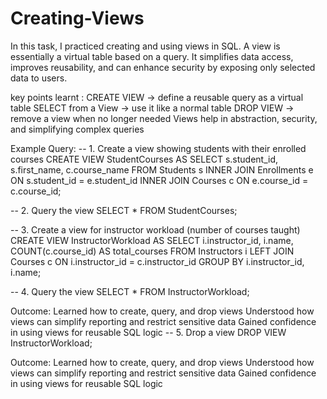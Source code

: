 # Creating-Views
In this task, I practiced creating and using views in SQL. A view is essentially a virtual table based on a query. It simplifies data access, improves reusability, and can enhance security by exposing only selected data to users.

key points learnt :
CREATE VIEW → define a reusable query as a virtual table
SELECT from a View → use it like a normal table
DROP VIEW → remove a view when no longer needed
Views help in abstraction, security, and simplifying complex queries

Example Query:
-- 1. Create a view showing students with their enrolled courses
CREATE VIEW StudentCourses AS
SELECT s.student_id, s.first_name, c.course_name
FROM Students s
INNER JOIN Enrollments e ON s.student_id = e.student_id
INNER JOIN Courses c ON e.course_id = c.course_id;

-- 2. Query the view
SELECT * FROM StudentCourses;

-- 3. Create a view for instructor workload (number of courses taught)
CREATE VIEW InstructorWorkload AS
SELECT i.instructor_id, i.name, COUNT(c.course_id) AS total_courses
FROM Instructors i
LEFT JOIN Courses c ON i.instructor_id = c.instructor_id
GROUP BY i.instructor_id, i.name;

-- 4. Query the view
SELECT * FROM InstructorWorkload;

Outcome:
Learned how to create, query, and drop views
Understood how views can simplify reporting and restrict sensitive data
Gained confidence in using views for reusable SQL logic
-- 5. Drop a view
DROP VIEW InstructorWorkload;

Outcome:
Learned how to create, query, and drop views
Understood how views can simplify reporting and restrict sensitive data
Gained confidence in using views for reusable SQL logic
